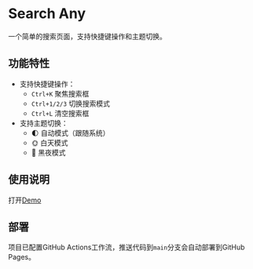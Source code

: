 # Search Any

一个简单的搜索页面，支持快捷键操作和主题切换。

## 功能特性

- 支持快捷键操作：
  - `Ctrl+K` 聚焦搜索框
  - `Ctrl+1/2/3` 切换搜索模式
  - `Ctrl+L` 清空搜索框
- 支持主题切换：
  - 🌓 自动模式（跟随系统）
  - 🌞 白天模式
  - 🌙 黑夜模式

## 使用说明
打开[Demo](https://steamedbread2333.github.io/search-any)

## 部署

项目已配置GitHub Actions工作流，推送代码到`main`分支会自动部署到GitHub Pages。

